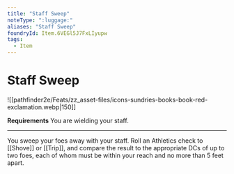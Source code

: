 ```yaml
---
title: "Staff Sweep"
noteType: ":luggage:"
aliases: "Staff Sweep"
foundryId: Item.6VEGl5J7FxLIyupw
tags:
  - Item
---
```


# Staff Sweep
![[pathfinder2e/Feats/zz_asset-files/icons-sundries-books-book-red-exclamation.webp|150]]

**Requirements** You are wielding your staff.

* * *

You sweep your foes away with your staff. Roll an Athletics check to [[Shove]] or [[Trip]], and compare the result to the appropriate DCs of up to two foes, each of whom must be within your reach and no more than 5 feet apart.
